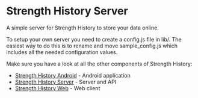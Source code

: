 Strength History Server
=======================

A simple server for Strength History to store your data online.

To setup your own server you need to create a config.js file in lib/.
The easiest way to do this is to rename and move sample_config.js which includes all the needed configuration values.

Make sure you have a look at all the other components of Strength History:
- [Strength History Android](https://github.com/johvik/strength_history_android) - Android application
- [Strength History Server](https://github.com/johvik/strength_history_server) - Server and API
- [Strength History Web](https://github.com/johvik/strength_history_web) - Web client

